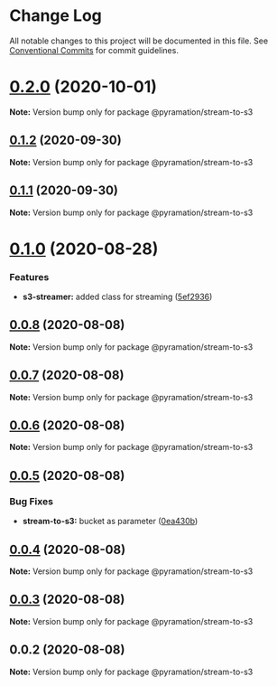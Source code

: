 # Change Log

All notable changes to this project will be documented in this file.
See [Conventional Commits](https://conventionalcommits.org) for commit guidelines.

# [0.2.0](https://github.com/pyramation/uploads/compare/@pyramation/stream-to-s3@0.1.2...@pyramation/stream-to-s3@0.2.0) (2020-10-01)

**Note:** Version bump only for package @pyramation/stream-to-s3





## [0.1.2](https://github.com/pyramation/uploads/compare/@pyramation/stream-to-s3@0.1.1...@pyramation/stream-to-s3@0.1.2) (2020-09-30)

**Note:** Version bump only for package @pyramation/stream-to-s3





## [0.1.1](https://github.com/pyramation/uploads/compare/@pyramation/stream-to-s3@0.1.0...@pyramation/stream-to-s3@0.1.1) (2020-09-30)

**Note:** Version bump only for package @pyramation/stream-to-s3





# [0.1.0](https://github.com/pyramation/uploads/compare/@pyramation/stream-to-s3@0.0.8...@pyramation/stream-to-s3@0.1.0) (2020-08-28)


### Features

* **s3-streamer:** added class for streaming ([5ef2936](https://github.com/pyramation/uploads/commit/5ef29364c26124c473c72efa19323b38ac5cb94a))





## [0.0.8](https://github.com/pyramation/uploads/compare/@pyramation/stream-to-s3@0.0.7...@pyramation/stream-to-s3@0.0.8) (2020-08-08)

**Note:** Version bump only for package @pyramation/stream-to-s3





## [0.0.7](https://github.com/pyramation/uploads/compare/@pyramation/stream-to-s3@0.0.6...@pyramation/stream-to-s3@0.0.7) (2020-08-08)

**Note:** Version bump only for package @pyramation/stream-to-s3





## [0.0.6](https://github.com/pyramation/uploads/compare/@pyramation/stream-to-s3@0.0.5...@pyramation/stream-to-s3@0.0.6) (2020-08-08)

**Note:** Version bump only for package @pyramation/stream-to-s3





## [0.0.5](https://github.com/pyramation/uploads/compare/@pyramation/stream-to-s3@0.0.4...@pyramation/stream-to-s3@0.0.5) (2020-08-08)


### Bug Fixes

* **stream-to-s3:** bucket as parameter ([0ea430b](https://github.com/pyramation/uploads/commit/0ea430b8fab61c77ef656cfa29013b924da5f97b))





## [0.0.4](https://github.com/pyramation/uploads/compare/@pyramation/stream-to-s3@0.0.3...@pyramation/stream-to-s3@0.0.4) (2020-08-08)

**Note:** Version bump only for package @pyramation/stream-to-s3





## [0.0.3](https://github.com/pyramation/uploads/compare/@pyramation/stream-to-s3@0.0.2...@pyramation/stream-to-s3@0.0.3) (2020-08-08)

**Note:** Version bump only for package @pyramation/stream-to-s3





## 0.0.2 (2020-08-08)

**Note:** Version bump only for package @pyramation/stream-to-s3
